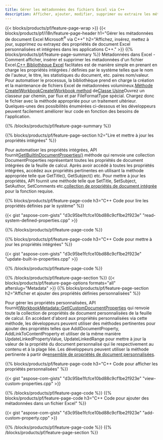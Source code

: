 ```yaml
---
title: Gérer les métadonnées des fichiers Excel via C++
description: Afficher, ajouter, modifier, supprimer ou extraire les métadonnées des fichiers Excel à l'aide de la bibliothèque C++
---
```

{{< blocks/products/pf/feature-page-wrap >}}
{{< blocks/products/pf/i18n/feature-page-header h1="Gérer les métadonnées de document Excel Microsoft<sup>&reg;</sup> via C++" h2="Affichez, insérez, mettez à jour, supprimez ou extrayez des propriétés de document Excel personnalisées et intégrées dans les applications C++." >}}
{{% blocks/products/pf/feature-page-summary %}}
 Métadonnées dans Excel - Comment afficher, insérer et supprimer les métadonnées d'un fichier Excel.[C++ Bibliothèque Excel](/cells/fr/cpp/) faclitates est de manière simple en prenant en charge les propriétés intégrées / définies par le système telles que le nom de l'auteur, le titre, les statistiques du document, etc. paires nom/valeur. Pour automatiser le processus, la bibliothèque prend en charge la création et la maintenance de fichiers Excel de métadonnées volumineux.[Méthode CreateIWorkbookCreateIWorkbook method](https://reference.aspose.com/cells/cpp/class/aspose.cells.factory#a93f7282b976d2a001d44198dedaceee8) de[Classe Usine](https://reference.aspose.com/cells/cpp/class/aspose.cells.factory)Ouvrez un classeur par chemin, par flux et par FileFormatType spécial. Chargez donc le fichier avec la méthode appropriée pour un traitement ultérieur. Quelques-unes des possibilités énumérées ci-dessous et les développeurs peuvent facilement améliorer leur code en fonction des besoins de l'application.
 
{{% /blocks/products/pf/feature-page-summary %}}

{{% blocks/products/pf/feature-page-section h2="Lire et mettre à jour les propriétés intégrées" %}}

 Pour automatiser les propriétés intégrées, API fournit[GetIBuiltInDocumentProperties()](https://reference.aspose.com/cells/cpp/class/aspose.cells.metadata.i_workbook_metadata) méthode qui renvoie une collection DocumentProperties représentant toutes les propriétés de document intégrées de la feuille de calcul. Après avoir accédé à toutes les propriétés intégrées, accédez aux propriétés pertinentes en utilisant la méthode appropriée telle que GetTitle(), GetSubject() etc. Pour mettre à jour les propriétés, API fournit une méthode telle que SetTitle, SetSubject, SetAuthor, SetComments etc.[collection de propriétés de document intégrée](https://reference.aspose.com/cells/cpp/class/aspose.cells.properties.i_built_in_document_property_collection) pour la fonction requise.

{{% blocks/products/pf/feature-page-code h3="C++ Code pour lire les propriétés définies par le système" %}}

{{< gist "aspose-com-gists" "d3c95be1fcfce10bd88c9cf1be2f923e" "read-system-defined-properties.cpp" >}}

{{% /blocks/products/pf/feature-page-code %}}

{{% blocks/products/pf/feature-page-code h3="C++ Code pour mettre à jour les propriétés intégrées" %}}

{{< gist "aspose-com-gists" "d3c95be1fcfce10bd88c9cf1be2f923e" "update-built-in-properties.cpp" >}}

{{% /blocks/products/pf/feature-page-code %}}


{{% /blocks/products/pf/feature-page-section %}}
{{< blocks/products/pf/feature-page-options formats="all" afterslug="Metadata" >}}
{{% blocks/products/pf/feature-page-section h2="Afficher et ajouter des propriétés définies personnalisées" %}}

Pour gérer les propriétés personnalisées, API fournit[IWorkbookMetadata::GetICustomDocumentProperties](https://reference.aspose.com/cells/cpp/class/aspose.cells.metadata.i_workbook_metadata#a69f0226813ce18c03ebc13b8ca691e79) qui renvoie toute la collection de propriétés de document personnalisées de la feuille de calcul. En accédant d'abord aux propriétés personnalisées via cette méthode, les développeurs peuvent utiliser des méthodes pertinentes pour ajouter des propriétés telles que AddIDocumentProperty, AddLinkToContentProperty et utiliser de la même manière UpdateLinkedPropertyValue, UpdateLinkedRange pour mettre à jour la valeur de la propriété du document personnalisé qui lie respectivement au contenu et à la plage liée. Les développeurs peuvent utiliser la méthode pertinente à partir de[ensemble de propriétés de document personnalisées](https://reference.aspose.com/cells/cpp/class/aspose.cells.properties.i_custom_document_property_collection).

{{% blocks/products/pf/feature-page-code h3="C++ Code pour afficher les propriétés personnalisées" %}}

{{< gist "aspose-com-gists" "d3c95be1fcfce10bd88c9cf1be2f923e" "view-custom-properties.cpp" >}}

{{% /blocks/products/pf/feature-page-code %}}
{{% blocks/products/pf/feature-page-code h3="C++ Code pour ajouter des métadonnées dans un fichier Excel" %}}

{{< gist "aspose-com-gists" "d3c95be1fcfce10bd88c9cf1be2f923e" "add-custom-property.cpp" >}}

{{% /blocks/products/pf/feature-page-code %}}
{{% /blocks/products/pf/feature-page-section %}}
